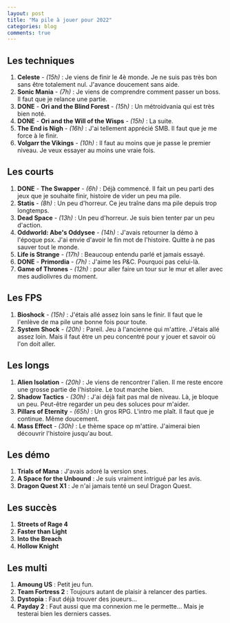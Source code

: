 ```yaml
---
layout: post
title: "Ma pile à jouer pour 2022"
categories: blog
comments: true
---
```


## Les techniques

1. **Celeste** - *(15h)* : Je viens de finir le 4è monde. Je ne suis pas très bon sans être totalement nul. J'avance doucement sans aide.
2. **Sonic Mania** - *(7h)* : Je viens de comprendre comment passer un boss. Il faut que je relance une partie.
3. **DONE** - **Ori and the Blind Forest** - *(15h)* : Un métroidvania qui est très bien noté.
4. **DONE** - **Ori and the Will of the Wisps** - *(15h)* : La suite.  
5. **The End is Nigh** - *(16h)* : J'ai tellement apprécié SMB. Il faut que je me force à le finir.
6. **Volgarr the Vikings** - *(10h)* : Il faut au moins que je passe le premier niveau. Je veux essayer au moins une vraie fois.

## Les courts

1. **DONE** - **The Swapper** - *(6h)* : Déjà commencé. Il fait un peu parti des jeux que je souhaite finir, histoire de vider un peu ma pile.
2. **Statis** - *(8h)* : Un peu d'horreur. Ce jeu traîne dans ma pile depuis trop longtemps. 
3. **Dead Space** - *(13h)* : Un peu d'horreur. Je suis bien tenter par un peu d'action.
4. **Oddworld: Abe's Oddysee** - *(14h)* : J'avais retourner la démo à l'époque psx. J'ai envie d'avoir le fin mot de l'histoire. Quitte à ne pas sauver tout le monde.
5. **Life is Strange** - *(17h)* : Beaucoup entendu parlé et jamais essayé.
6. **DONE** - **Primordia** - *(7h)* : J'aime les P&C. Pourquoi pas celui-là.
7. **Game of Thrones** - *(12h)* : pour aller faire un tour sur le mur et aller avec mes audiolivres du moment.

## Les FPS

1. **Bioshock** - *(15h)* : J'étais allé assez loin sans le finir. Il faut que le l'enlève de ma pile une bonne fois pour toute.
1. **System Shock** - *(20h)* : Pareil. Jeu à l'ancienne qui m'attire. J'étais allé assez loin. Mais il faut être un peu concentré pour y jouer et savoir où l'on doit aller.

## Les longs

1. **Alien Isolation** - *(20h)* : Je viens de rencontrer l'alien. Il me reste encore une grosse partie de l'histoire. Le tout marche bien.
2. **Shadow Tactics** - *(30h)* : J'ai déjà fait pas mal de niveau. Là, je bloque un peu. Peut-être regarder un peu des soluces pour m'aider.
3. **Pillars of Eternity** - *(65h)* :  Un gros RPG. L'intro me plaît. Il faut que je continue. Même doucement.
4. **Mass Effect** - *(30h)* : Le thème space op m'attire. J'aimerai bien découvrir l'histoire jusqu'au bout.

## Les démo

1. **Trials of Mana** : J'avais adoré la version snes.
2. **A Space for the Unbound** : Je suis vraiment intrigué par les avis.
3. **Dragon Quest X1** : Je n'ai jamais tenté un seul Dragon Quest.

## Les succès

1. **Streets of Rage 4**
3. **Faster than Light**
3. **Into the Breach**
4. **Hollow Knight**

## Les multi

1. **Amoung US** : Petit jeu fun. 
2. **Team Fortress 2** : Toujours autant de plaisir à relancer des parties. 
3. **Dystopia** : Faut déjà trouver des joueurs...
4. **Payday 2** : Faut aussi que ma connexion me le permette... Mais je testerai bien les derniers casses.